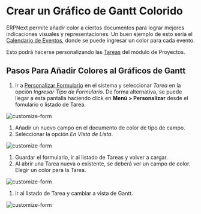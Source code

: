<!--add breadcrumbs-->

# Crear un Gráfico de Gantt Colorido

ERPNext permite añadir color a ciertos documentos para lograr mejores indicaciones visuales y representaciones. Un buen ejemplo de esto sería el [Calendario de Eventos](/docs/user/manual/es/using-erpnext/calendar), donde se puede ingresar un color para cada evento.

Esto podrá hacerse personalizando las [Tareas](/docs/user/manual/es/projects/tasks) del módulo de Proyectos.

## Pasos Para Añadir Colores al Gráficos de Gantt

1. Ir a [Personalizar Formulario](/docs/user/manual/es/customize-erpnext/customize-form) en el sistema y seleccionar *Tarea* en la opción _Ingresar Tipo de Formulario_. De forma alternativa, se puede llegar a esta pantalla haciendo click en **Menú > Personalizar** desde el fomulario o listado de Tarea.

 <img class="screenshot" alt="customize-form" src="/docs/assets/img/articles/project-gantt-customize-form-1.gif">

1. Añadir un nuevo campo en el documento de color de tipo de campo.
1. Seleccionar la opción *En Vista de Lista*.

 <img class="screenshot" alt="customize-form" src="/docs/assets/img/articles/project-gantt-in-list.png">

1. Guardar el formulario, ir al listado de Tareas y volver a cargar. 
1. Al abrir una Tarea nueva o existente, se deberá ver un campo de color. Elegir un color para la Tarea.

 <img class="screenshot" alt="customize-form" src="/docs/assets/img/articles/project-gantt-pick-color.png">

1. Ir al listado de Tarea y cambiar a vista de Gantt.

  <img class="screenshot" alt="customize-form" src="/docs/assets/img/articles/project-gantt-colors.png">
